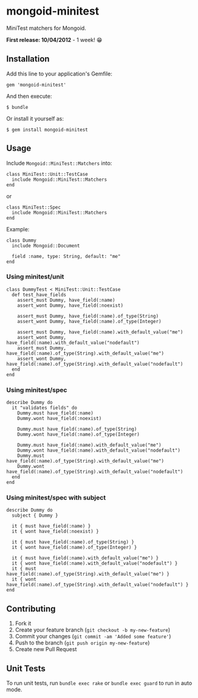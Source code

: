 # mongoid-minitest

MiniTest matchers for Mongoid.

**First release: 10/04/2012** - 1 week! :grin:

## Installation

Add this line to your application's Gemfile:

    gem 'mongoid-minitest'

And then execute:

    $ bundle

Or install it yourself as:

    $ gem install mongoid-minitest

## Usage

Include `Mongoid::MiniTest::Matchers` into:

    class MiniTest::Unit::TestCase
      include Mongoid::MiniTest::Matchers
    end

or

    class MiniTest::Spec
      include Mongoid::MiniTest::Matchers
    end

Example:

    class Dummy
      include Mongoid::Document

      field :name, type: String, default: "me"
    end

### Using minitest/unit

    class DummyTest < MiniTest::Unit::TestCase
      def test_have_fields
        assert_must Dummy, have_field(:name)
        assert_wont Dummy, have_field(:noexist)
        
        assert_must Dummy, have_field(:name).of_type(String)
        assert_wont Dummy, have_field(:name).of_type(Integer)

        assert_must Dummy, have_field(:name).with_default_value("me")
        assert_wont Dummy, have_field(:name).with_default_value("nodefault")
        assert_must Dummy, have_field(:name).of_type(String).with_default_value("me")
        assert_wont Dummy, have_field(:name).of_type(String).with_default_value("nodefault")
      end
    end

### Using minitest/spec

    describe Dummy do
      it "validates fields" do
        Dummy.must have_field(:name)
        Dummy.wont have_field(:noexist)

        Dummy.must have_field(:name).of_type(String)
        Dummy.wont have_field(:name).of_type(Integer)

        Dummy.must have_field(:name).with_default_value("me")
        Dummy.wont have_field(:name).with_default_value("nodefault")
        Dummy.must have_field(:name).of_type(String).with_default_value("me")
        Dummy.wont have_field(:name).of_type(String).with_default_value("nodefault")
      end
    end

### Using minitest/spec with subject

    describe Dummy do
      subject { Dummy }

      it { must have_field(:name) }
      it { wont have_field(:noexist) }

      it { must have_field(:name).of_type(String) }
      it { wont have_field(:name).of_type(Integer) }

      it { must have_field(:name).with_default_value("me") }
      it { wont have_field(:name).with_default_value("nodefault") }
      it { must have_field(:name).of_type(String).with_default_value("me") }
      it { wont have_field(:name).of_type(String).with_default_value("nodefault") }
    end

## Contributing

1. Fork it
2. Create your feature branch (`git checkout -b my-new-feature`)
3. Commit your changes (`git commit -am 'Added some feature'`)
4. Push to the branch (`git push origin my-new-feature`)
5. Create new Pull Request

## Unit Tests

To run unit tests, run `bundle exec rake` or `bundle exec guard` to run in auto mode.
